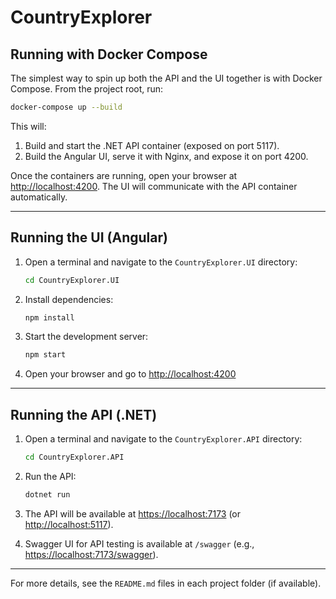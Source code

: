 # CountryExplorer

## Running with Docker Compose

The simplest way to spin up both the API and the UI together is with Docker Compose. From the project root, run:

```bash
docker-compose up --build
```

This will:
1. Build and start the .NET API container (exposed on port 5117).
2. Build the Angular UI, serve it with Nginx, and expose it on port 4200.

Once the containers are running, open your browser at [http://localhost:4200](http://localhost:4200). The UI will communicate with the API container automatically.

---

## Running the UI (Angular)

1. Open a terminal and navigate to the `CountryExplorer.UI` directory:
   
   ```bash
   cd CountryExplorer.UI
   ```
2. Install dependencies:
   
   ```bash
   npm install
   ```
3. Start the development server:
   
   ```bash
   npm start
   ```
4. Open your browser and go to [http://localhost:4200](http://localhost:4200)

---

## Running the API (.NET)

1. Open a terminal and navigate to the `CountryExplorer.API` directory:
   
   ```bash
   cd CountryExplorer.API
   ```
2. Run the API:
   
   ```bash
   dotnet run
   ```
3. The API will be available at [https://localhost:7173](https://localhost:7173) (or [http://localhost:5117](http://localhost:5117)).
4. Swagger UI for API testing is available at `/swagger` (e.g., [https://localhost:7173/swagger](https://localhost:7173/swagger)).

---

For more details, see the `README.md` files in each project folder (if available).
